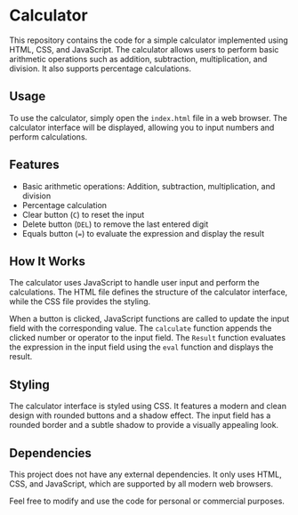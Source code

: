 # Calculator

This repository contains the code for a simple calculator implemented using HTML, CSS, and JavaScript. The calculator allows users to perform basic arithmetic operations such as addition, subtraction, multiplication, and division. It also supports percentage calculations.

## Usage

To use the calculator, simply open the `index.html` file in a web browser. The calculator interface will be displayed, allowing you to input numbers and perform calculations.

## Features

- Basic arithmetic operations: Addition, subtraction, multiplication, and division
- Percentage calculation
- Clear button (`C`) to reset the input
- Delete button (`DEL`) to remove the last entered digit
- Equals button (`=`) to evaluate the expression and display the result

## How It Works

The calculator uses JavaScript to handle user input and perform the calculations. The HTML file defines the structure of the calculator interface, while the CSS file provides the styling.

When a button is clicked, JavaScript functions are called to update the input field with the corresponding value. The `calculate` function appends the clicked number or operator to the input field. The `Result` function evaluates the expression in the input field using the `eval` function and displays the result.

## Styling

The calculator interface is styled using CSS. It features a modern and clean design with rounded buttons and a shadow effect. The input field has a rounded border and a subtle shadow to provide a visually appealing look.

## Dependencies

This project does not have any external dependencies. It only uses HTML, CSS, and JavaScript, which are supported by all modern web browsers.

Feel free to modify and use the code for personal or commercial purposes.

